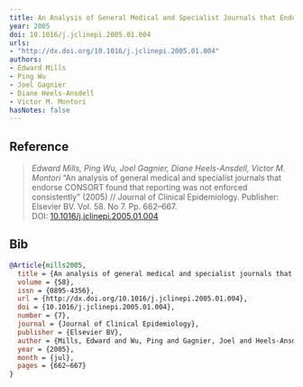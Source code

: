 ```yaml
---
title: An Analysis of General Medical and Specialist Journals that Endorse CONSORT Found that Reporting Was Not Enforced Consistently
year: 2005
doi: 10.1016/j.jclinepi.2005.01.004
urls:
- "http://dx.doi.org/10.1016/j.jclinepi.2005.01.004"
authors:
- Edward Mills
- Ping Wu
- Joel Gagnier
- Diane Heels-Ansdell
- Victor M. Montori
hasNotes: false
---
```


## Reference

> <i>Edward Mills, Ping Wu, Joel Gagnier, Diane Heels-Ansdell, Victor M. Montori</i> “An analysis of general medical and specialist journals that endorse CONSORT found that reporting was not enforced consistently” (2005) // Journal of Clinical Epidemiology. Publisher: Elsevier BV. Vol.&nbsp;58. No&nbsp;7. Pp.&nbsp;662–667. DOI:&nbsp;<a href='https://doi.org/10.1016/j.jclinepi.2005.01.004'>10.1016/j.jclinepi.2005.01.004</a>

## Bib

```bib
@Article{mills2005,
  title = {An analysis of general medical and specialist journals that endorse CONSORT found that reporting was not enforced consistently},
  volume = {58},
  issn = {0895-4356},
  url = {http://dx.doi.org/10.1016/j.jclinepi.2005.01.004},
  doi = {10.1016/j.jclinepi.2005.01.004},
  number = {7},
  journal = {Journal of Clinical Epidemiology},
  publisher = {Elsevier BV},
  author = {Mills, Edward and Wu, Ping and Gagnier, Joel and Heels-Ansdell, Diane and Montori, Victor M.},
  year = {2005},
  month = {jul},
  pages = {662–667}
}
```
